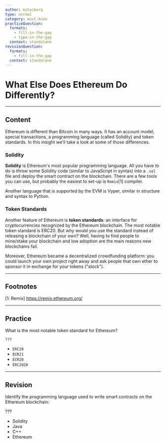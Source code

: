 ```yaml
---
author: mihaiberq
type: normal
category: must-know
practiceQuestion:
  formats:
    - fill-in-the-gap
    - type-in-the-gap
  context: standalone
revisionQuestion:
  formats:
    - fill-in-the-gap
  context: standalone
---
```


# What Else Does Ethereum Do Differently?


---

## Content

Ethereum is different than Bitcoin in many ways. It has an account model, special transactions, a programming language (called Solidity) and token standards. In this insight we'll take a look at some of those differences.

### Solidity

**Solidity** is Ethereum's most popular programming language. All you have to do is throw some Solidity code (similar to JavaScript in syntax) into a `.sol` file and deploy the smart contract on the blockchain. There are a few tools you can use, but probably the easiest to set-up is `Remix`[1] compiler.

Another language that is supported by the EVM is Vyper, similar in structure and syntax to Python.

### Token Standards

Another feature of Ethereum is **token standards**: an interface for cryptocurrencies recognized by the Ethereum blockchain. The most notable token standard is ERC20. But why would you use the standard instead of releasing a blockchain of your own? Well, having to find people to mine/stake your blockchain and low adoption are the main reasons new blockchains fail.

Moreover, Ethereum became a decentralized crowdfunding platform: you could launch your own project right away and ask people that own ether to sponsor it in exchange for your tokens ("stock").


---

## Footnotes

[1: Remix]
<https://remix.ethereum.org/>


---

## Practice

What is the most notable token standard for Ethereum?

```plain-text
???
```

- `ERC20`
- `ECR21`
- `ECR20`
- `ERC2020`


---

## Revision

Identify the programming language used to write smart contracts on the Ethereum blockchain:

???

- Solidity
- Java
- C++
- Ethereum
